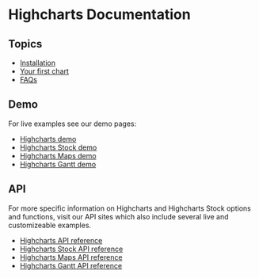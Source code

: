 # Highcharts Documentation

Topics
------

*   [Installation](getting-started/installation)
*   [Your first chart](getting-started/your-first-chart)
*   [FAQs](getting-started/frequently-asked-questions)

Demo
----

For live examples see our demo pages:

*   [Highcharts demo](https://highcharts.com/demo/)
*   [Highcharts Stock demo](https://highcharts.com/stock/demo/)
*   [Highcharts Maps demo](https://highcharts.com/maps/demo/)
*   [Highcharts Gantt demo](https://highcharts.com/gantt/demo/)

API
---

For more specific information on Highcharts and Highcharts Stock options and functions, visit our API sites which also include several live and customizeable examples.

*   [Highcharts API reference](https://api.highcharts.com/highcharts)
*   [Highcharts Stock API reference](https://api.highcharts.com/highstock)
*   [Highcharts Maps API reference](https://api.highcharts.com/highmaps)
*   [Highcharts Gantt API reference](https://api.highcharts.com/gantt)
